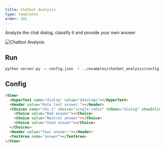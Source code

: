 ```yaml
---
title: Chatbot Analysis
type: templates
order: 201
---
```


Analyze the chat dialog, classify it and provide your own answer

![Chatbot Analysis](https://user.fm/files/v2-cb81c8aaa30170724ea19e3af7218fc8/Screen%20Shot%202019-08-01%20at%209.27.14%20PM.png "Chatbot Analysis")

## Run

```bash
python server.py -c config.json -l ../examples/chatbot_analysis/config.xml -i ../examples/chatbot_analysis/tasks.json -o output
```

## Config 

```html
<View>
  <HyperText name="dialog" value="$dialogs"></HyperText>
  <Header value="Rate last answer:"></Header>
  <Choices name="chc-1" choice="single-radio" toName="dialog" showInline="true">
    <Choice value="Bad answer"></Choice>
    <Choice value="Neutral answer"></Choice>
    <Choice value="Good answer"></Choice>
  </Choices>
  <Header value="Your answer:"></Header>
  <TextArea name="answer"></TextArea>
</View>
```
